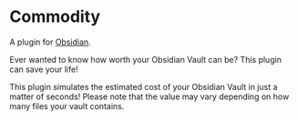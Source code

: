 # Commodity

A plugin for [Obsidian](https://obsidian.md).

Ever wanted to know how worth your Obsidian Vault can be? This plugin can save your life!

This plugin simulates the estimated cost of your Obsidian Vault in just a matter of seconds! Please note that the value may vary depending on how many files your vault contains.
